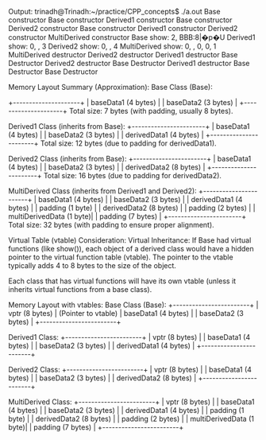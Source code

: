 Output:
trinadh@Trinadh:~/practice/CPP_concepts$ ./a.out
Base constructor
Base constructor
Derived1 constructor
Base constructor
Derived2 constructor
Base constructor
Derived1 constructor
Derived2 constructor
MultiDerived constructor
Base show: 2, BBB:8|�p�U
Derived1 show: 0, , 3
Derived2 show: 0, , 4
MultiDerived show: 0, , 0, 0, 1
MultiDerived destructor
Derived2 destructor
Derived1 destructor
Base Destructor
Derived2 destructor
Base Destructor
Derived1 destructor
Base Destructor
Base Destructor

Memory Layout Summary (Approximation):
Base Class (Base):

+---------------------+
| baseData1 (4 bytes)  |
| baseData2 (3 bytes)  |
+---------------------+
Total size: 7 bytes (with padding, usually 8 bytes).

Derived1 Class (inherits from Base):
+-----------------------+
| baseData1 (4 bytes)    |
| baseData2 (3 bytes)    |
| derivedData1 (4 bytes) |
+-----------------------+
Total size: 12 bytes (due to padding for derivedData1).

Derived2 Class (inherits from Base):
+-----------------------+
| baseData1 (4 bytes)    |
| baseData2 (3 bytes)    |
| derivedData2 (8 bytes) |
+-----------------------+
Total size: 16 bytes (due to padding for derivedData2).

MultiDerived Class (inherits from Derived1 and Derived2):
+-----------------------+
| baseData1 (4 bytes)    |
| baseData2 (3 bytes)    |
| derivedData1 (4 bytes) |
| padding (1 byte)       |
| derivedData2 (8 bytes) |
| padding (2 bytes)      |
| multiDerivedData (1 byte)|
| padding (7 bytes)      |
+-----------------------+
Total size: 32 bytes (with padding to ensure proper alignment).

Virtual Table (vtable) Consideration:
Virtual Inheritance: If Base had virtual functions (like show()), each object of a derived class would have a hidden pointer to the virtual function table (vtable). The pointer to the vtable typically adds 4 to 8 bytes to the size of the object.

Each class that has virtual functions will have its own vtable (unless it inherits virtual functions from a base class).

Memory Layout with vtables:
Base Class (Base):
+------------------------+
| vptr (8 bytes)         |  (Pointer to vtable)
| baseData1 (4 bytes)     |
| baseData2 (3 bytes)     |
+------------------------+

Derived1 Class:
+------------------------+
| vptr (8 bytes)         |
| baseData1 (4 bytes)     |
| baseData2 (3 bytes)     |
| derivedData1 (4 bytes)  |
+------------------------+

Derived2 Class:
+------------------------+
| vptr (8 bytes)         |
| baseData1 (4 bytes)     |
| baseData2 (3 bytes)     |
| derivedData2 (8 bytes)  |
+------------------------+

MultiDerived Class:
+------------------------+
| vptr (8 bytes)         |
| baseData1 (4 bytes)     |
| baseData2 (3 bytes)     |
| derivedData1 (4 bytes)  |
| padding (1 byte)        |
| derivedData2 (8 bytes)  |
| padding (2 bytes)       |
| multiDerivedData (1 byte)|
| padding (7 bytes)       |
+------------------------+
